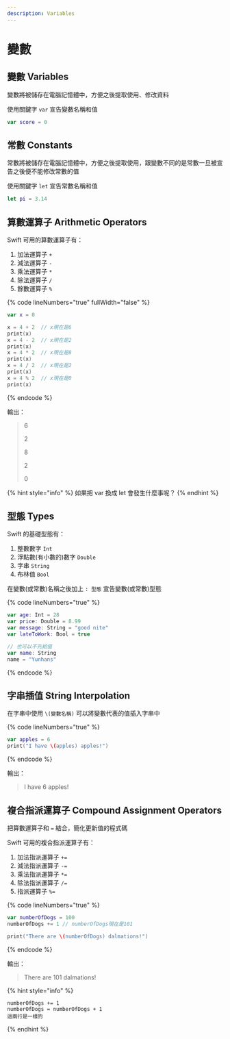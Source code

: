 ```yaml
---
description: Variables
---
```


# 變數

## 變數 Variables

變數將被儲存在電腦記憶體中，方便之後提取使用、修改資料

使用關鍵字 `var` 宣告變數名稱和值

```swift
var score = 0
```

## 常數 Constants <a href="#heading-constants" id="heading-constants"></a>

常數將被儲存在電腦記憶體中，方便之後提取使用，跟變數不同的是常數一旦被宣告之後便不能修改常數的值

使用關鍵字 `let` 宣告常數名稱和值

```swift
let pi = 3.14
```

## 算數運算子 Arithmetic Operators <a href="#heading-arithmetic-operators" id="heading-arithmetic-operators"></a>

Swift 可用的算數運算子有：

1. 加法運算子 `+`
2. 減法運算子 `-`
3. 乘法運算子 `*`
4. 除法運算子 `/`
5. 餘數運算子 `%`

{% code lineNumbers="true" fullWidth="false" %}
```swift
var x = 0

x = 4 + 2  // x現在是6
print(x)
x = 4 - 2  // x現在是2
print(x)
x = 4 * 2  // x現在是8
print(x)
x = 4 / 2  // x現在是2
print(x)
x = 4 % 2  // x現在是0
print(x)
```
{% endcode %}

輸出：

> 6
>
> 2
>
> 8
>
> 2
>
> 0

{% hint style="info" %}
如果把 var 換成 let 會發生什麼事呢？&#x20;
{% endhint %}

## 型態 Types

Swift 的基礎型態有：

1. 整數數字 `Int`
2. 浮點數(有小數的)數字 `Double`
3. 字串 `String`
4. 布林值 `Bool`

在變數(或常數)名稱之後加上 `: 型態` 宣告變數(或常數)型態

{% code lineNumbers="true" %}
```swift
var age: Int = 28
var price: Double = 8.99
var message: String = "good nite"
var lateToWork: Bool = true

// 也可以不先給值
var name: String
name = "Yunhans"
```
{% endcode %}

## 字串插值 String Interpolation

在字串中使用  `\(變數名稱)` 可以將變數代表的值插入字串中

{% code lineNumbers="true" %}
```swift
var apples = 6
print("I have \(apples) apples!")
```
{% endcode %}

輸出：

> I have 6 apples!

## 複合指派運算子 Compound Assignment Operators <a href="#e8-a4-87-e5-90-88-e6-8c-87-e6-b4-be-e9-81-8b-e7-ae-97-e5-a-d-90" id="e8-a4-87-e5-90-88-e6-8c-87-e6-b4-be-e9-81-8b-e7-ae-97-e5-a-d-90"></a>

把算數運算子和 `=` 結合，簡化更新值的程式碼

Swift 可用的複合指派運算子有：

1. 加法指派運算子 `+=`
2. 減法指派運算子 `-=`
3. 乘法指派運算子 `*=`
4. 除法指派運算子 `/=`
5. 指派運算子 `%=`

{% code lineNumbers="true" %}
```swift
var numberOfDogs = 100
numberOfDogs += 1 // numberOfDogs現在是101

print("There are \(numberOfDogs) dalmations!")
```
{% endcode %}

輸出：

> There are 101 dalmations!

{% hint style="info" %}
```
numberOfDogs += 1
numberOfDogs = numberOfDogs + 1
這兩行是一樣的
```
{% endhint %}
